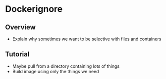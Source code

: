 # Dockerignore

## Overview
- Explain why sometimes we want to be selective with files and containers

## Tutorial
- Maybe pull from a directory containing lots of things
- Build image using only the things we need